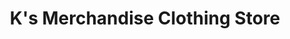 ---
title: "K's Merchandise Clothing Store"
url: /pittsfield/ks-merchandise-clothing-store/
shop: clothes
---